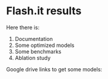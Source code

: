 <h1>Flash.it results</h1>

Here there is:

1. Documentation
2. Some optimized models
3. Some benchmarks
4. Ablation study

Google drive links to get some models:
